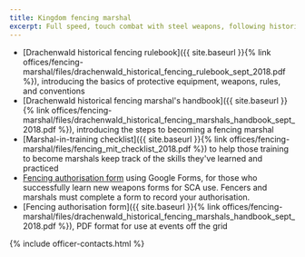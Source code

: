 ```yaml
---
title: Kingdom fencing marshal
excerpt: Full speed, touch combat with steel weapons, following historic manuals
---
```


* [Drachenwald historical fencing rulebook]({{ site.baseurl }}{% link offices/fencing-marshal/files/drachenwald_historical_fencing_rulebook_sept_2018.pdf %}), introducing the basics of protective equipment, weapons, rules, and conventions
* [Drachenwald historical fencing marshal's handbook]({{ site.baseurl }}{% link offices/fencing-marshal/files/drachenwald_historical_fencing_marshals_handbook_sept_2018.pdf %}), introducing the steps to becoming a fencing marshal
* [Marshal-in-training checklist]({{ site.baseurl }}{% link offices/fencing-marshal/files/fencing_mit_checklist_2018.pdf %}) to help those training to become marshals keep track of the skills they've learned and practiced
* [Fencing authorisation form](https://goo.gl/forms/CszeO06cCFkiPWto1) using Google Forms, for those who  successfully learn new weapons forms for SCA use. Fencers and marshals must complete a form to record your authorisation.
* [Fencing authorisation form]({{ site.baseurl }}{% link offices/fencing-marshal/files/drachenwald_historical_fencing_marshals_handbook_sept_2018.pdf %}), PDF format for use at events off the grid


{% include officer-contacts.html %}